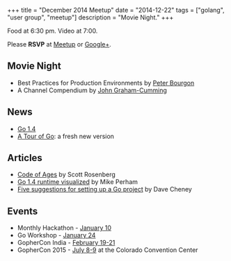+++
title = "December 2014 Meetup"
date = "2014-12-22"
tags = ["golang", "user group", "meetup"]
description = "Movie Night."
+++

Food at 6:30 pm. Video at 7:00.

Please **RSVP** at [Meetup](http://www.meetup.com/startupedmonton/events/qfwsfhysqbdc/) or [Google+](https://plus.google.com/events/cnomfksnte82t36o2pekscrtee8?authkey=CPu6pY-HvPD3cQ).

## Movie Night

* Best Practices for Production Environments by [Peter Bourgon](https://twitter.com/peterbourgon)
* A Channel Compendium by [John Graham-Cumming](https://twitter.com/jgrahamc)

## News

* [Go 1.4](https://blog.golang.org/go1.4)
* [A Tour of Go](http://tour.golang.org/welcome/1): a fresh new version

## Articles

* [Code of Ages](https://medium.com/backchannel/my-computer-language-is-better-than-yours-58d9c9523644) by Scott Rosenberg
* [Go 1.4 runtime visualized](https://www.mikeperham.com/2014/12/11/go-1.4-runtime-visualized/) by Mike Perham
* [Five suggestions for setting up a Go project](http://dave.cheney.net/2014/12/01/five-suggestions-for-setting-up-a-go-project) by Dave Cheney

## Events

* Monthly Hackathon - [January 10](http://www.meetup.com/startupedmonton/events/211384642/)
* Go Workshop - [January 24](/workshop)
* GopherCon India - [February 19-21](http://www.gophercon.in/)
* GopherCon 2015 - [July 8-9](http://blog.gopheracademy.com/birthday-bash-2014/go-turns-5/) at the Colorado Convention Center
